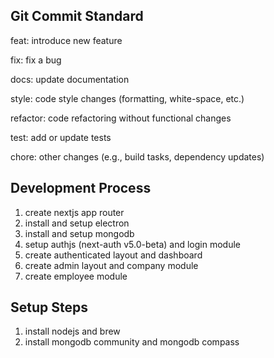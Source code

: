 ## Git Commit Standard

feat: introduce new feature

fix: fix a bug

docs: update documentation

style: code style changes (formatting, white-space, etc.)

refactor: code refactoring without functional changes

test: add or update tests

chore: other changes (e.g., build tasks, dependency updates)

## Development Process

1. create nextjs app router
2. install and setup electron
3. install and setup mongodb
4. setup authjs (next-auth v5.0-beta) and login module
5. create authenticated layout and dashboard
6. create admin layout and company module
7. create employee module

## Setup Steps

1. install nodejs and brew
2. install mongodb community and mongodb compass
